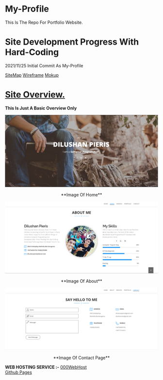 # My-Profile
This Is The Repo For Portfolio Website.

# Site Development Progress With Hard-Coding
2021/11/25 Initial Commit As My-Profile

[SiteMap](https://www.gloomaps.com/XejZQFmrGt)
[Wireframe](https://www.figma.com/file/c5nMqleAd2akWXqscmVVjx/Wireframe?node-id=0%3A1)
[Mokup](https://www.figma.com/file/mJ9AqYBSGTVI3d8KGpcmxa/MoKup?node-id=0%3A1)


# <u>Site Overview.</u>

**This Is Just A Basic Overview Only**

![Image of Home](assets/Images/Home.png)
<center>**Image Of Home**</center>

![Image Of About](assets/Images/About.png)
<center>**Image Of About**</center>

![Image Of Contact](assets/Images/Contact.png)
<center>**Image Of Contact Page**</center>

**WEB HOSTING SERVICE :-**  [000WebHost](https://000webhost.com)<br>
[Github Pages](https://github.com)

